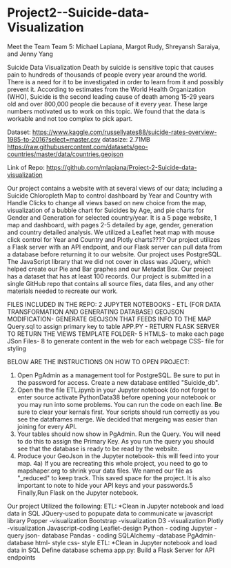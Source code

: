 # Project2--Suicide-data-Visualization

Meet the Team
Team 5:
Michael Lapiana,
Margot Rudy,
Shreyansh Saraiya, and
Jenny Yang 


Suicide Data Visualization
Death by suicide is sensitive topic that causes pain to hundreds of thousands of people every year around the world.
There is a need for it to be investigated in order to learn from it and possibly prevent it. According to estimates from the World
 Health Organization (WHO), Suicide is the second leading cause of death among 15-29 years old and over 800,000 people
 die because of it every year. These large numbers motivated us to work on this topic. 
We found that the data is workable and not too complex to pick apart.

Dataset:
https://www.kaggle.com/russellyates88/suicide-rates-overview-1985-to-2016?select=master.csv	datasize: 2.71MB
https://raw.githubusercontent.com/datasets/geo-countries/master/data/countries.geojson

Link of Repo:
https://github.com/mlapiana/Project-2-Suicide-data-visualization

Our project contains a website with at several views of our data; including a Suicide Chloropleth Map to control 
dashboard by Year and Country with Handle Clicks to change all views based on new choice from the map,
visualization of a bubble chart for Suicides by Age, and
pie charts for  Gender and Generation for selected country/year. 
It is a 5 page website, 1 map and dashboard, with pages
2-5 detailed by age, gender, generation and country detailed analysis.
We utilized a Leaflet heat map with mouse click control for Year and Country and Plotly charts????
Our project utilizes a Flask server with an API endpoint, and our Flask server can pull data 
from a database before returning it to our website. 
Our  project uses  PostgreSQL. The  JavaScript library that we did not cover in 
class was JQuery, which helped create our Pie and Bar graphes and our Metadat Box. 
Our project has a dataset that has at least 100 records. 
Our project is submitted in a single GitHub repo that contains all source files, 
data files, and any other materials needed to recreate our work. 

FILES INCLUDED IN THE REPO:
2 JUPYTER NOTEBOOKS - ETL (FOR DATA TRANSFORMATION AND GENERATING DATABASE)
GEOJSON MODIFICATION- GENERATE GEOJSON THAT FEEDS INFO TO THE MAP
Query.sql to assign primary key to table
APP.PY - RETURN FLASK SERVER TO RETURN THE VIEWS
TEMPLATE FOLDER- 5 HTMLS- to make each page
JSon Files- 8 to generate content in the web for each webpage
CSS- file for styling


BELOW ARE THE INSTRUCTIONS ON HOW TO OPEN PROJECT:

1. Open PgAdmin as a management tool for PostgreSQL. Be sure to put in the password for access. Create a new database entitled "Suicide_db".
2. Open the the file ETL.ipynb in your Jupyter notebook (do not forget to enter source activate PythonData38 before opening your notebook or you
may run into some problems. You can run the code on each line. Be sure to clear your kernals first. Your scripts should run correctly as you see the dataframes
merge. We decided that mergeing was easier than joining for every API.
3. Your tables should now show in PgAdmin. Run the Query. You will need to do this to assign the Primary Key.
As you run the query you should see that the database is ready to be read by the website.
4. Produce your GeoJson in the Jupyter notebook- this will feed into your map. 4a) If you are recreating this whole project, you need
to go to mapshaper.org to shrink your data files. We named our file as "_reduced" to keep track. This saved space for the project.
It is also important to note to hide your API keys and your passwords.5 Finally,Run Flask on the Jupyter notebook. 


Our project Utilized the following:
ETL: *Clean in Jupyter notebook and load data in SQL
JQuery-used to popupate data to communicate w javascript library
Popper -visualization
Bootstrap -visualization
D3 -visualization
Plotly -visualization
Javascript-coding
Leaflet-design
Python - coding
Jupyter - query
json- database
Pandas - coding
SQLAlchemy -database
PgAdmin- database
html- style
css- style
ETL: *Clean in Jupyter notebook and load data in SQL
Define database schema 
app.py: Build a Flask Server for API endpoints 


